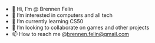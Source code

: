 - 👋 Hi, I’m @ Brennen Felin
- 👀 I’m interested in computers and all tech
- 🌱 I’m currently learning CS50
- 💞️ I’m looking to collaborate on games and other projects
- 📫 How to reach me @brennen.felin@gmail.com 

<!---
bfelin/bfelin is a ✨ special ✨ repository because its `README.md` (this file) appears on your GitHub profile.
You can click the Preview link to take a look at your changes.
--->
